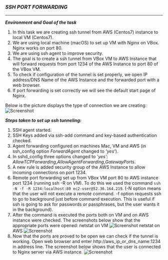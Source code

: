 ### ***SSH PORT FORWARDING*** ###
-------

***Environment and Goal of the task***
1. In this task we are creating ssh tunnel from AWS (Centos7) instance to local VM (Centos7). 
2. We are using local machine (macOS) to set up VM with Nginx on VBox. Nginx works on port 80.
3. We are using ssh agent to improve security.
4. The goal is to create a ssh tunnel from VBox VM to AWS Instance that will forward requests from port 1234 of the AWS Instance to port 80 of the VBox VM.
5. To check if configuration of the tunnel is set properly, we open IP address/DNS Name of the AWS Instance and the forwarded port with a web browser.
6. If port forwarding is set correctly we will see the default start page of Nginx.

Below is the picture displays the type of connection we are creating:
![Screenshot](https://github.com/irynadiudiuk/Linux_Fundamentals/blob/master/SSH_Tunneling/pic.png)

***Steps taken to set up ssh tunneling:***

1. SSH agent started.
2. SSH Keys added via ssh-add command and key-based authentication checked.
3. Agent forwarding configured on machines Mac, VM and AWS (in ssh_config option *ForwardAgent* changed to _'yes'_).
4. In sshd_config three options changed to _'yes'_: *AllowTCPForwarding*,*AllowAgentForwarding*,*GatewayPorts*.
5. A new rule is added security group of the AWS Instance to allow incoming connections on port 1234.
6. Remote port forwarding set up from VBox VM port 80  to AWS instance port 1234 (running ssh -R on VM).
To do this we used the command ```ssh -N -f -R 1234:localhost:80 ec2-user@52.36.164.219```.
(-N option means that the user will not execute a remote command.
-f option requests ssh to go to background just before command execution. This is useful if ssh is going to ask for passwords or passphrases, but the user wants it in the background).
8. After the command is executed the ports both on VM and on AWS instance were checked. The screenshots below show that the appropriate ports were opened:
netstat on VM
![Screenshot](https://github.com/irynadiudiuk/Linux_Fundamentals/blob/master/SSH_Tunneling/vm.png) 
netstat on AWS
![Screenshot](https://github.com/irynadiudiuk/Linux_Fundamentals/blob/master/SSH_Tunneling/ec2.png) 
9.  Now that the ports are proved to be open we can check if the tunnel is working. Open web browser and enter http://aws_ip_or_dns_name:1234 in address line.
The screenshot below shows that the user is connected to Nginx server via AWS instance.
![Screenshot](https://github.com/irynadiudiuk/Linux_Fundamentals/blob/master/SSH_Tunneling/nginx.png) 

